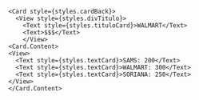     <Card style={styles.cardBack}>
      <View style={styles.divTitulo}>
        <Text style={styles.tituloCard}>WALMART</Text>
        <Text>$$$</Text>
        </View>
    <Card.Content>
    <View>
      <Text style={styles.textCard}>SAMS: 200</Text>
      <Text style={styles.textCard}>WALMART: 300</Text>
      <Text style={styles.textCard}>SORIANA: 250</Text>
    </View>
    </Card.Content>
  </Card>